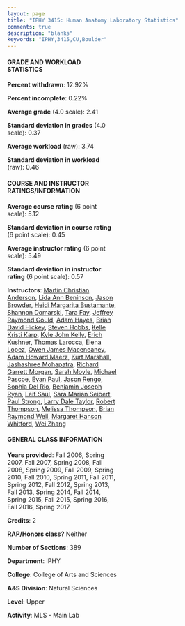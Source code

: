 ```yaml
---
layout: page
title: "IPHY 3415: Human Anatomy Laboratory Statistics"
comments: true
description: "blanks"
keywords: "IPHY,3415,CU,Boulder"
---
```

<head>
<script src="https://ajax.googleapis.com/ajax/libs/jquery/2.1.3/jquery.min.js"></script>
<script src="https://dl.dropboxusercontent.com/s/pc42nxpaw1ea4o9/highcharts.js?dl=0"></script>
<!-- <script src="../assets/js/highcharts.js"></script> -->
<style type="text/css">@font-face {
	font-family: "Bebas Neue";
	src: url(https://www.filehosting.org/file/details/544349/BebasNeue Regular.otf) format("opentype");
	}
	h1.Bebas { 
		font-family: "Bebas Neue", Verdana, Tahoma;
	}
</style>
</head>
<body>
	<div id="container" style="float: right; width: 45%; height: 88%; margin-left: 2.5%; margin-right: 2.5%;"></div>
	<script language="JavaScript">
		$(document).ready(function() {
		var chart = {type: 'column'};
		var title = {text: 'Grade Distribution'};
		var xAxis = {categories: ['A','B','C','D','F'],crosshair: true};
		var yAxis = {min: 0,title: {text: 'Percentage'}};
		var tooltip = {headerFormat: '<center><b><span style="font-size:20px">{point.key}</span></b></center>',
		               pointFormat: '<td style="padding:0"><b>{point.y:.1f}%</b></td>',
		               footerFormat: '</table>',shared: true,useHTML: true};
		var plotOptions = {column: {pointPadding: 0.0,borderWidth: 0}};  
		var credits = {enabled: false};var series= [{name: 'Percent',data: [15.95,37.33,30.68,7.99,8.05,]}];
		var json = {};
		json.chart = chart;
		json.title = title;
		json.tooltip = tooltip;
		json.xAxis = xAxis;
		json.yAxis = yAxis;  
		json.series = series;
		json.plotOptions = plotOptions;  
		json.credits = credits;
		$('#container').highcharts(json);
	});
	</script>
</body>
			   
#### GRADE AND WORKLOAD STATISTICS

**Percent withdrawn**: 12.92%

**Percent incomplete**: 0.22%

**Average grade** (4.0 scale): 2.41

**Standard deviation in grades** (4.0 scale): 0.37

**Average workload** (raw): 3.74

**Standard deviation in workload** (raw): 0.46

#### COURSE AND INSTRUCTOR RATINGS/INFORMATION

**Average course rating** (6 point scale): 5.12

**Standard deviation in course rating** (6 point scale): 0.45

**Average instructor rating** (6 point scale): 5.49

**Standard deviation in instructor rating** (6 point scale): 0.57

**Instructors**: <a href='../../instructors/Martin_Christian_Anderson'>Martin Christian Anderson</a>, <a href='../../instructors/Lida_Ann_Beninson'>Lida Ann Beninson</a>, <a href='../../instructors/Jason_Browder'>Jason Browder</a>, <a href='../../instructors/Heidi_Margarita_Bustamante'>Heidi Margarita Bustamante</a>, <a href='../../instructors/Shannon_Domarski'>Shannon Domarski</a>, <a href='../../instructors/Tara_Fay'>Tara Fay</a>, <a href='../../instructors/Jeffrey_Raymond_Gould'>Jeffrey Raymond Gould</a>, <a href='../../instructors/Adam_Hayes'>Adam Hayes</a>, <a href='../../instructors/Brian_David_Hickey'>Brian David Hickey</a>, <a href='../../instructors/Steven_Hobbs'>Steven Hobbs</a>, <a href='../../instructors/Kelle_Kristi_Karp'>Kelle Kristi Karp</a>, <a href='../../instructors/Kyle_John_Kelly'>Kyle John Kelly</a>, <a href='../../instructors/Erich_Kushner'>Erich Kushner</a>, <a href='../../instructors/Thomas_Larocca'>Thomas Larocca</a>, <a href='../../instructors/Elena_Lopez'>Elena Lopez</a>, <a href='../../instructors/Owen_James_Maceneaney'>Owen James Maceneaney</a>, <a href='../../instructors/Adam_Howard_Maerz'>Adam Howard Maerz</a>, <a href='../../instructors/Kurt_Marshall'>Kurt Marshall</a>, <a href='../../instructors/Jashashree_Mohapatra'>Jashashree Mohapatra</a>, <a href='../../instructors/Richard_Garrett_Morgan'>Richard Garrett Morgan</a>, <a href='../../instructors/Sarah_Moyle'>Sarah Moyle</a>, <a href='../../instructors/Michael_Pascoe'>Michael Pascoe</a>, <a href='../../instructors/Evan_Paul'>Evan Paul</a>, <a href='../../instructors/Jason_Rengo'>Jason Rengo</a>, <a href='../../instructors/Sophia_Del_Rio'>Sophia Del Rio</a>, <a href='../../instructors/Benjamin_Joseph_Ryan'>Benjamin Joseph Ryan</a>, <a href='../../instructors/Leif_Saul'>Leif Saul</a>, <a href='../../instructors/Sara_Marian_Seibert'>Sara Marian Seibert</a>, <a href='../../instructors/Paul_Strong'>Paul Strong</a>, <a href='../../instructors/Larry_Dale_Taylor'>Larry Dale Taylor</a>, <a href='../../instructors/Robert_Thompson'>Robert Thompson</a>, <a href='../../instructors/Melissa_Thompson'>Melissa Thompson</a>, <a href='../../instructors/Brian_Raymond_Weil'>Brian Raymond Weil</a>, <a href='../../instructors/Margaret_Hanson_Whitford'>Margaret Hanson Whitford</a>, <a href='../../instructors/Wei_Zhang'>Wei Zhang</a>

#### GENERAL CLASS INFORMATION

**Years provided**: Fall 2006, Spring 2007, Fall 2007, Spring 2008, Fall 2008, Spring 2009, Fall 2009, Spring 2010, Fall 2010, Spring 2011, Fall 2011, Spring 2012, Fall 2012, Spring 2013, Fall 2013, Spring 2014, Fall 2014, Spring 2015, Fall 2015, Spring 2016, Fall 2016, Spring 2017

**Credits**: 2

**RAP/Honors class?** Neither

**Number of Sections**: 389

**Department**: IPHY

**College**: College of Arts and Sciences

**A&S Division**: Natural Sciences

**Level**: Upper

**Activity**: MLS - Main Lab
